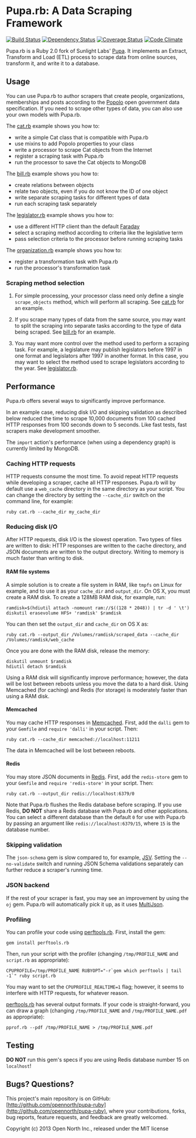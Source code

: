 # Pupa.rb: A Data Scraping Framework

[![Build Status](https://secure.travis-ci.org/opennorth/pupa-ruby.png)](http://travis-ci.org/opennorth/pupa-ruby)
[![Dependency Status](https://gemnasium.com/opennorth/pupa-ruby.png)](https://gemnasium.com/opennorth/pupa-ruby)
[![Coverage Status](https://coveralls.io/repos/opennorth/pupa-ruby/badge.png?branch=master)](https://coveralls.io/r/opennorth/pupa-ruby)
[![Code Climate](https://codeclimate.com/github/opennorth/pupa-ruby.png)](https://codeclimate.com/github/opennorth/pupa-ruby)

Pupa.rb is a Ruby 2.0 fork of Sunlight Labs' [Pupa](https://github.com/opencivicdata/pupa). It implements an Extract, Transform and Load (ETL) process to scrape data from online sources, transform it, and write it to a database.

## Usage

You can use Pupa.rb to author scrapers that create people, organizations, memberships and posts according to the [Popolo](http://popoloproject.com/) open government data specification. If you need to scrape other types of data, you can also use your own models with Pupa.rb.

The [cat.rb](http://opennorth.github.io/pupa-ruby/docs/cat.html) example shows you how to:

* write a simple Cat class that is compatible with Pupa.rb
* use mixins to add Popolo properties to your class
* write a processor to scrape Cat objects from the Internet
* register a scraping task with Pupa.rb
* run the processor to save the Cat objects to MongoDB

The [bill.rb](http://opennorth.github.io/pupa-ruby/docs/bill.html) example shows you how to:

* create relations between objects
* relate two objects, even if you do not know the ID of one object
* write separate scraping tasks for different types of data
* run each scraping task separately

The [legislator.rb](http://opennorth.github.io/pupa-ruby/docs/legislator.html) example shows you how to:

* use a different HTTP client than the default [Faraday](https://github.com/lostisland/faraday)
* select a scraping method according to criteria like the legislative term
* pass selection criteria to the processor before running scraping tasks

The [organization.rb](http://opennorth.github.io/pupa-ruby/docs/organization.html) example shows you how to:

* register a transformation task with Pupa.rb
* run the processor's transformation task

### Scraping method selection

1.  For simple processing, your processor class need only define a single `scrape_objects` method, which will perform all scraping. See [cat.rb](http://opennorth.github.io/pupa-ruby/docs/cat.html) for an example.

1.  If you scrape many types of data from the same source, you may want to split the scraping into separate tasks according to the type of data being scraped. See [bill.rb](http://opennorth.github.io/pupa-ruby/docs/bill.html) for an example.

1.  You may want more control over the method used to perform a scraping task. For example, a legislature may publish legislators before 1997 in one format and legislators after 1997 in another format. In this case, you may want to select the method used to scrape legislators according to the year. See [legislator.rb](http://opennorth.github.io/pupa-ruby/docs/legislator.html).

## Performance

Pupa.rb offers several ways to significantly improve performance.

In an example case, reducing disk I/O and skipping validation as described below reduced the time to scrape 10,000 documents from 100 cached HTTP responses from 100 seconds down to 5 seconds. Like fast tests, fast scrapers make development smoother.

The `import` action's performance (when using a dependency graph) is currently limited by MongoDB.

### Caching HTTP requests

HTTP requests consume the most time. To avoid repeat HTTP requests while developing a scraper, cache all HTTP responses. Pupa.rb will by default use a `web_cache` directory in the same directory as your script. You can change the directory by setting the `--cache_dir` switch on the command line, for example:

    ruby cat.rb --cache_dir my_cache_dir

### Reducing disk I/O

After HTTP requests, disk I/O is the slowest operation. Two types of files are written to disk: HTTP responses are written to the cache directory, and JSON documents are written to the output directory. Writing to memory is much faster than writing to disk.

#### RAM file systems

A simple solution is to create a file system in RAM, like `tmpfs` on Linux for example, and to use it as your `cache_dir` and `output_dir`. On OS X, you must create a RAM disk. To create a 128MB RAM disk, for example, run:

    ramdisk=$(hdiutil attach -nomount ram://$((128 * 2048)) | tr -d ' \t')
    diskutil erasevolume HFS+ 'ramdisk' $ramdisk

You can then set the `output_dir` and `cache_dir` on OS X as:

    ruby cat.rb --output_dir /Volumes/ramdisk/scraped_data --cache_dir /Volumes/ramdisk/web_cache

Once you are done with the RAM disk, release the memory:

    diskutil unmount $ramdisk
    hdiutil detach $ramdisk

Using a RAM disk will significantly improve performance; however, the data will be lost between reboots unless you move the data to a hard disk. Using Memcached (for caching) and Redis (for storage) is moderately faster than using a RAM disk.

#### Memcached

You may cache HTTP responses in [Memcached](http://memcached.org/). First, add the `dalli` gem to your `Gemfile` and `require 'dalli'` in your script. Then:

    ruby cat.rb --cache_dir memcached://localhost:11211

The data in Memcached will be lost between reboots.

#### Redis

You may store JSON documents in [Redis](http://redis.io/). First, add the `redis-store` gem to your `Gemfile` and `require 'redis-store'` in your script. Then:

    ruby cat.rb --output_dir redis://localhost:6379/0

Note that Pupa.rb flushes the Redis database before scraping. If you use Redis, **DO NOT** share a Redis database with Pupa.rb and other applications. You can select a different database than the default `0` for use with Pupa.rb by passing an argument like `redis://localhost:6379/15`, where `15` is the database number.

### Skipping validation

The `json-schema` gem is slow compared to, for example, [JSV](https://github.com/garycourt/JSV). Setting the `--no-validate` switch and running JSON Schema validations separately can further reduce a scraper's running time.

### JSON backend

If the rest of your scraper is fast, you may see an improvement by using the `oj` gem. Pupa.rb will automatically pick it up, as it uses [MultiJson](https://github.com/intridea/multi_json).

### Profiling

You can profile your code using [perftools.rb](https://github.com/tmm1/perftools.rb). First, install the gem:

    gem install perftools.rb

Then, run your script with the profiler (changing `/tmp/PROFILE_NAME` and `script.rb` as appropriate):

    CPUPROFILE=/tmp/PROFILE_NAME RUBYOPT="-r`gem which perftools | tail -1`" ruby script.rb

You may want to set the `CPUPROFILE_REALTIME=1` flag; however, it seems to interfere with HTTP requests, for whatever reason.

[perftools.rb](https://github.com/tmm1/perftools.rb) has several output formats. If your code is straight-forward, you can draw a graph (changing `/tmp/PROFILE_NAME` and `/tmp/PROFILE_NAME.pdf` as appropriate):

    pprof.rb --pdf /tmp/PROFILE_NAME > /tmp/PROFILE_NAME.pdf

## Testing

**DO NOT** run this gem's specs if you are using Redis database number 15 on `localhost`!

## Bugs? Questions?

This project's main repository is on GitHub: [http://github.com/opennorth/pupa-ruby](http://github.com/opennorth/pupa-ruby), where your contributions, forks, bug reports, feature requests, and feedback are greatly welcomed.

Copyright (c) 2013 Open North Inc., released under the MIT license
